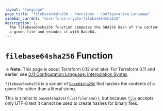 ```yaml
---
layout: "language"
page_title: "filebase64sha256 - Functions - Configuration Language"
sidebar_current: "docs-funcs-crypto-filebase64sha256"
description: |-
  The filebase64sha256 function computes the SHA256 hash of the contents of
  a given file and encodes it with Base64.
---
```


# `filebase64sha256` Function

-> **Note:** This page is about Terraform 0.12 and later. For Terraform 0.11 and
earlier, see
[0.11 Configuration Language: Interpolation Syntax](../../configuration-0-11/interpolation.html).

`filebase64sha256` is a variant of [`base64sha256`](./base64sha256.html)
that hashes the contents of a given file rather than a literal string.

This is similar to `base64sha256(file(filename))`, but
because [`file`](./file.html) accepts only UTF-8 text it cannot be used to
create hashes for binary files.
